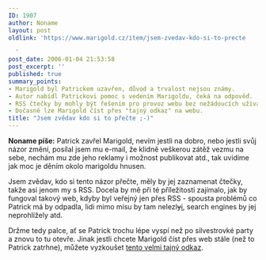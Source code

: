 ```yaml
---
ID: 1907
author: Noname
layout: post
oldlink: 'https://www.marigold.cz/item/jsem-zvedav-kdo-si-to-precte

  '
post_date: 2006-01-04 21:53:58
post_excerpt: ''
published: true
summary_points:
- Marigold byl Patrickem uzavřen, důvod a trvalost nejsou známy.
- Autor nabídl Patrickovi pomoc s vedením Marigoldu, čeká na odpověď.
- RSS čtečky by mohly být řešením pro provoz webu bez nežádoucích uživatelů.
- Dočasně lze Marigold číst přes "tajný odkaz" na webu.
title: "Jsem zvědav kdo si to přečte ;-)"
---
```


<p><strong>Noname píše:</strong> Patrick zavřel Marigold, nevím jestli na dobro, nebo jestli svůj názor změní, posílal jsem mu e-mail, že klidně veškerou zátěž vezmu na sebe, nechám mu zde jeho reklamy i možnost publikovat atd., tak uvidíme jak moc je děním okolo marigoldu hnusen.</p>


<p>Jsem zvědav, kdo si tento názor přečte, měly by jej zaznamenat čtečky, takže asi jenom my s RSS. Docela by mě při té příležitosti zajímalo, jak by fungoval takový web, kdyby byl veřejný jen přes RSS - spousta problémů co Patrick má by odpadla, lidi mimo mísu by tam nelezl<del>y</del><ins>i</ins>, search engines by jej neprohlížely atd.</p>

<p>Držme tedy palce, ať se Patrick trochu lépe vyspí než po silvestrovké party a znovu to tu otevře. Jinak jestli chcete Marigold číst přes web stále (než to Patrick zatrhne), můžete vyzkoušet <a href="http://www.marigold.cz/index.php">tento velmi tajný odkaz</a>.</p>